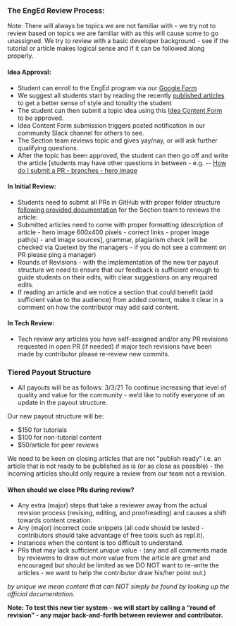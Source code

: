 ### The EngEd Review Process:
Note: There will always be topics we are not familiar with - we try not to review based on topics we are familiar with as this will cause some to go unassigned. We try to review with a basic developer background - see if the tutorial or article makes logical sense and if it can be followed along properly.

#### Idea Approval:
- Student can enroll to the EngEd program via our [Google Form](https://docs.google.com/forms/d/e/1FAIpQLSfTbj3kqvEJEb5RLjqJurfbHa8ckzQx0CjRzaizblue9ZOK5A/viewform?usp=sf_link)
- We suggest all students start by reading the recently [published articles](/) to get a better sense of style and tonality the student
- The student can then submit a topic idea using this [Idea Content Form](https://github.com/section-io/engineering-education/issues/new?assignees=&labels=topic+suggestion&template=enged-content-idea-suggestion.md&title=) to be approved.
- Idea Content Form submission triggers posted notification in our community Slack channel for others to see.
- The Section team reviews topic and gives yay/nay, or will ask further qualifying questions.
- After the topic has been approved, the student can then go off and write the article [students may have other questions in between - e.g. -- [How do I submit a PR - branches - hero image](/blob/master/CONTRIBUTING.md)

#### In Initial Review:
- Students need to submit all PRs in GitHub with proper folder structure [following provided documentation](/blob/master/UPLOAD_INSTRUCTIONS.md) for the Section team to reviews the article:
- Submitted articles need to come with proper formatting (description of article - hero image 600x400 pixels - correct links - proper image path(s) - and image sources], grammar, plagiarism check (will be checked via Quetext by the managers - if you do not see a comment on PR please ping a manager)
- Rounds of Revisions - with the implementation of the new tier payout structure we need to ensure that our feedback is sufficient enough to guide students on their edits, with clear suggestions on any required edits.
- If reading an article and we notice a section that could benefit (add sufficient value to the audience) from added content, make it clear in a comment on how the contributor may add said content.

#### In Tech Review:
- Tech review any articles you have self-assigned and/or any PR revisions requested in open PR (if needed) if major tech revisions have been made by contributor please re-review new commits.

### Tiered Payout Structure
- All payouts will be as follows:
3/3/21
To continue increasing that level of quality and value for the community - we’d like to notify everyone of an update in the payout structure. 

Our new payout structure will be:

- $150 for tutorials
- $100 for non-tutorial content
- $50/article for peer reviews

We need to be keen on closing articles that are not "publish ready" i.e. an article that is not ready to be published as is (or as close as possible) - the incoming articles should only require a review from our team not a revision.

#### When should we close PRs during review?
- Any extra (major) steps that take a reviewer away from the actual revision process (revising, editing, and proofreading) and causes a shift towards content creation.
- Any (major) incorrect code snippets (all code should be tested - contributors should take advantage of free tools such as repl.it).
- Instances when the content is too difficult to understand.
- PRs that may lack sufficient *unique* value - (any and all comments made by reviewers to draw out more value from the article are great and encouraged but should be limited as we DO NOT want to re-write the articles - we want to help the contributor draw his/her point out.)

*by unique we mean content that can NOT simply be found by looking up the official documentation.*

**Note: To test this new tier system - we will start by calling a “round of revision” - any major back-and-forth between reviewer and contributor.**
